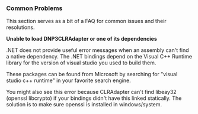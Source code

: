 
### Common Problems

This section serves as a bit of a FAQ for common issues and their resolutions.

**Unable to load DNP3CLRAdapter or one of its dependencies**

.NET does not provide useful error messages when an assembly can't find a native dependency. The .NET
bindings depend on the Visual C++ Runtime library for the version of visual studio you used to build them.

These packages can be found from Microsoft by searching for "visual studio c++ runtime" in your favorite search engine.

You might also see this error because CLRAdapter can't find libeay32 (openssl libcrypto) if your bindings didn't have
this linked statically. The solution is to make sure openssl is installed in windows/system.